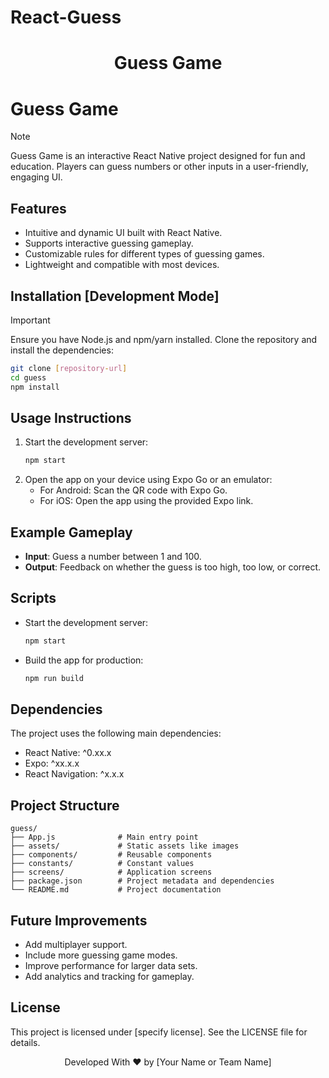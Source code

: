 # React-Guess
<div align="center">
    <h1>Guess Game</h1>
</div>

# Guess Game

> [!NOTE]  
> Guess Game is an interactive React Native project designed for fun and education. Players can guess numbers or other inputs in a user-friendly, engaging UI.

## Features

- Intuitive and dynamic UI built with React Native.
- Supports interactive guessing gameplay.
- Customizable rules for different types of guessing games.
- Lightweight and compatible with most devices.

## Installation [Development Mode]

> [!IMPORTANT]  
> Ensure you have Node.js and npm/yarn installed. Clone the repository and install the dependencies:

```bash
git clone [repository-url]
cd guess
npm install
```

## Usage Instructions

1. Start the development server:
   ```bash
   npm start
   ```
2. Open the app on your device using Expo Go or an emulator:
   - For Android: Scan the QR code with Expo Go.
   - For iOS: Open the app using the provided Expo link.

## Example Gameplay

- **Input**: Guess a number between 1 and 100.
- **Output**: Feedback on whether the guess is too high, too low, or correct.

## Scripts

- Start the development server:
  ```bash
  npm start
  ```
- Build the app for production:
  ```bash
  npm run build
  ```

## Dependencies

The project uses the following main dependencies:

- React Native: ^0.xx.x
- Expo: ^xx.x.x
- React Navigation: ^x.x.x

## Project Structure

```
guess/
├── App.js              # Main entry point
├── assets/             # Static assets like images
├── components/         # Reusable components
├── constants/          # Constant values
├── screens/            # Application screens
├── package.json        # Project metadata and dependencies
└── README.md           # Project documentation
```

## Future Improvements

- Add multiplayer support.
- Include more guessing game modes.
- Improve performance for larger data sets.
- Add analytics and tracking for gameplay.

## License

This project is licensed under [specify license]. See the LICENSE file for details.

<p align="center">
    Developed With ❤️ by [Your Name or Team Name]
</p>

